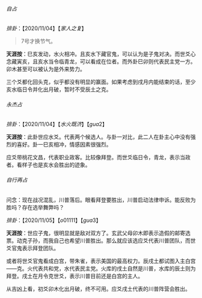 ###### 自占

$排卦：【2020/11/04】【家人之复】$

> 7号才换节气。

**天涯按**：巳亥发动，水火相冲。且亥水下藏官鬼，可以认为是子鬼对决。而世爻心念藏寅亥，且亥水当令临青龙，可以看成在位者。而外卦巳卯则代表民主党一方。卯木甚至可以被认为是外来势力。



三个爻都化回头克，似乎都没有明显的赢面。如果考虑到戌月内能结束的话，至少亥水临日令并化出月破，暂时不受辰土之克。



###### 永杰占

$排卦：【2020/11/04】【水火既济】【gua2】$



**天涯按**：此卦世应水爻。代表两个候选人。与卦一对比，此二人在卦主心中没有强烈的喜好。卦一巳亥相冲，情感因素很强烈。

应爻带桃花文昌，代表职业政客。比较像拜登。而世爻临日令，青龙，表示当政者。看样子也是亥水会胜出的迹象。



###### 自行再占

问念：现在战况混乱，川普落后。眼看拜登要胜出，川普启动法律申诉。能反败为胜吗？存在选举舞弊吗？

$排卦：【2020/11/05】【o01111】【gua3】$



**天涯按**：世应子鬼，很明显就是敌对双方了。玄武父母卯木即表示造假的邮寄选票。动克子孙，而我自己也希望川普胜出。那么就应该选应爻代表川普团队，而世爻官鬼表示拜登团队。



或者将世爻官鬼看成白宫，带朱雀，表示美国的最高权力。辰戌土都试图入主白宫——克。火代表共和党，水代表民主党。火库的戌土自然是川普，水库的辰土则为拜登。戌土在月令克世爻，表示川普目前还是白宫的主人。



从吉凶上看，初爻卯木化出月破，终不可用。应爻戌土代表的川普阵营会胜出。



